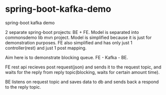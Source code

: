 # spring-boot-kafka-demo
spring-boot kafka demo

2 separate spring-boot projects: BE + FE.
Model is separated into commonsdemo lib mvn project.
Model is simplified because it is just for demonstration purposes.
FE also simplified and has only just 1 controller(rest) and just 1 post mapping.

Aim here is to demonstrate blocking queue. FE - Kafka - BE.

FE rest api recieves post request(json) and sends it to the request topic,
and waits for the reply from reply topic(blocking, waits for certain amount time).

BE listens on request topic and saves data to db and sends back a respond to the reply topic.


